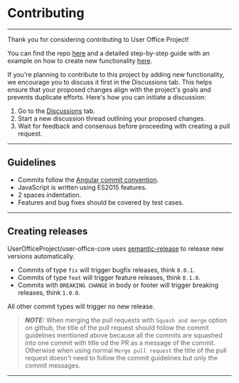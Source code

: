 # Contributing

_________________________________________________________________________________________________________

Thank you for considering contributing to User Office Project!

You can find the repo [here](https://github.com/UserOfficeProject/user-office-core) and a detailed step-by-step guide with an example on how to create new functionality [here](step-by-step.md).

If you're planning to contribute to this project by adding new functionality, we encourage you to discuss it first in the Discussions tab. This helps ensure that your proposed changes align with the project's goals and prevents duplicate efforts. Here's how you can initiate a discussion:

1. Go to the [Discussions](https://github.com/UserOfficeProject/user-office-core/discussions) tab.
2. Start a new discussion thread outlining your proposed changes.
3. Wait for feedback and consensus before proceeding with creating a pull request.

_________________________________________________________________________________________________________

## Guidelines

- Commits follow the [Angular commit convention](https://github.com/angular/angular.js/blob/master/DEVELOPERS.md#-git-commit-guidelines).
- JavaScript is written using ES2015 features.
- 2 spaces indentation.
- Features and bug fixes should be covered by test cases.

_________________________________________________________________________________________________________

## Creating releases

UserOfficeProject/user-office-core uses [semantic-release](https://github.com/semantic-release/semantic-release)
to release new versions automatically.

- Commits of type `fix` will trigger bugfix releases, think `0.0.1`.
- Commits of type `feat` will trigger feature releases, think `0.1.0`.
- Commits with `BREAKING CHANGE` in body or footer will trigger breaking releases, think `1.0.0`.

All other commit types will trigger no new release.

> **_NOTE:_** When merging the pull requests with `Squash and merge` option on github, the title of the pull request should follow the commit guidelines mentioned above because all the commits are squashed into one commit with title od the PR as a message of the commit. Otherwise when using normal `Merge pull request` the title of the pull request doesn't need to follow the commit guidelines but only the commit messages.

_________________________________________________________________________________________________________
